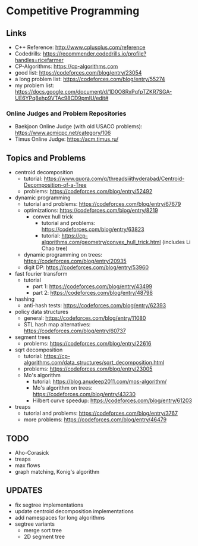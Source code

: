 # Competitive Programming

## Links
* C++ Reference: http://www.cplusplus.com/reference
* Codedrills: https://recommender.codedrills.io/profile?handles=ricefarmer
* CP-Algorithms: https://cp-algorithms.com
* good list: https://codeforces.com/blog/entry/23054
* a long problem list: https://codeforces.com/blog/entry/55274
* my problem list: https://docs.google.com/document/d/1D0O8RxPqfpTZKR7SGA-UE6YPq8ehp9VTAc98CD9pmIU/edit#

### Online Judges and Problem Repositories
* Baekjoon Online Judge (with old USACO problems): https://www.acmicpc.net/category/106
* Timus Online Judge: https://acm.timus.ru/

## Topics and Problems
* centroid decomposition
	* tutorial: https://www.quora.com/q/threadsiiithyderabad/Centroid-Decomposition-of-a-Tree
	* problems: https://codeforces.com/blog/entry/52492
* dynamic programming
	* tutorial and problems: https://codeforces.com/blog/entry/67679
	* optimizations: https://codeforces.com/blog/entry/8219
		* convex hull trick
			* tutorial and problems: https://codeforces.com/blog/entry/63823
			* tutorial: https://cp-algorithms.com/geometry/convex_hull_trick.html (includes Li Chao tree)
	* dynamic programming on trees: https://codeforces.com/blog/entry/20935
	* digit DP: https://codeforces.com/blog/entry/53960
* fast fourier transform
	* tutorial
		* part 1: https://codeforces.com/blog/entry/43499
		* part 2: https://codeforces.com/blog/entry/48798
* hashing
	* anti-hash tests: https://codeforces.com/blog/entry/62393
* policy data structures
	* general: https://codeforces.com/blog/entry/11080
	* STL hash map alternatives: https://codeforces.com/blog/entry/60737
* segment trees
	* problems: https://codeforces.com/blog/entry/22616
* sqrt decomposition
	* tutorial: https://cp-algorithms.com/data_structures/sqrt_decomposition.html
	* problems: https://codeforces.com/blog/entry/23005
	* Mo's algorithm
		* tutorial: https://blog.anudeep2011.com/mos-algorithm/
		* Mo's algorithm on trees: https://codeforces.com/blog/entry/43230
		* Hilbert curve speedup: https://codeforces.com/blog/entry/61203
* treaps
	* tutorial and problems: https://codeforces.com/blog/entry/3767
	* more problems: https://codeforces.com/blog/entry/46479

## TODO
* Aho-Corasick
* treaps
* max flows
* graph matching, Konig's algorithm

## UPDATES
* fix segtree implementations
* update centroid decomposition implementations
* add namespaces for long algorithms
* segtree variants
	* merge sort tree
	* 2D segment tree